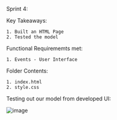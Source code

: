 Sprint 4: 

Key Takeaways: 

    1. Built an HTML Page
    2. Tested the model
    
Functional Requirememts met: 
  
    1. Events - User Interface
    
Folder Contents: 
  
    1. index.html
    2. style.css

Testing out our model from developed UI:

![image](https://user-images.githubusercontent.com/64303145/202485490-66b71711-c0f7-4b53-b872-12a3991584b6.png)

